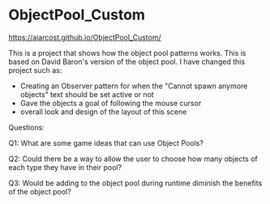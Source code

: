 # ObjectPool_Custom

https://aiarcost.github.io/ObjectPool_Custom/

This is a project that shows how the object pool patterns works. This is based on David Baron's version of the object pool. I have changed this project such as:

 - Creating an Observer pattern for when the "Cannot spawn anymore objects" text should be set active or not 
 - Gave the objects a goal of following the mouse cursor
 - overall look and design of the layout of this scene


Questions: 

Q1: What are some game ideas that can use Object Pools?

Q2: Could there be a way to allow the user to choose how many objects of each type they have in their pool?

Q3: Would be adding to the object pool during runtime diminish the benefits of the object pool?
